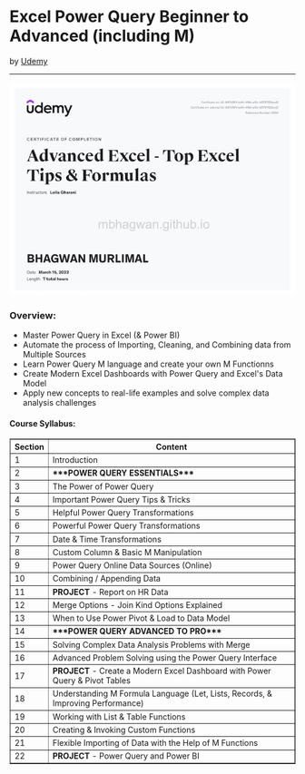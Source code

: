 <h1>Excel Power Query Beginner to Advanced (including M)</h1>
by <a href="https://nlbsg.udemy.com/course/master-excel-power-query/">Udemy</a>
<hr>

<!-- ![Certificate of Completion]() -->

![Certificate of Achievement](/images/advanced_excel_tips_formulas.jpg)
 
<h3>Overview:</h3>
<ul>
 <li>Master Power Query in Excel (& Power BI)</li>
 <li>Automate the process of Importing, Cleaning, and Combining data from Multiple Sources</li>
 <li>Learn Power Query M language and create your own M Functionns</li>
 <li>Create Modern Excel Dashboards with Power Query and Excel's Data Model</li>
 <li>Apply new concepts to real-life examples and solve complex data analysis challenges</li>
</ul>

<h4>Course Syllabus:</h4>

<table border="1">
 <tr>
  <th>Section</th>
  <th>Content</th>
 </tr>
 <tr>
  <td>1</td>
  <td>Introduction</td>
 </tr>
 <tr>
  <td>2</td>
  <td><b>***POWER QUERY ESSENTIALS***</b></td>
 </tr>
 <tr>
  <td>3</td>
  <td>The Power of Power Query</td>
 </tr>
 <tr>
  <td>4</td>
  <td>Important Power Query Tips & Tricks</td>
 </tr>
 <tr>
  <td>5</td>
  <td>Helpful Power Query Transformations</td>
 </tr>
 <tr>
  <td>6</td>
  <td>Powerful Power Query Transformations</td>
 </tr>
 <tr>
  <td>7</td>
  <td>Date & Time Transformations</td>
 </tr>
 <tr>
  <td>8</td>
  <td>Custom Column & Basic M Manipulation</td>
 </tr>
 <tr>
  <td>9</td>
  <td>Power Query Online Data Sources (Online)</td>
 </tr>
 <tr>
  <td>10</td>
  <td>Combining / Appending Data</td>
 </tr>
 <tr>
  <td>11</td>
  <td><b>PROJECT</b> - Report on HR Data</td>
 </tr>
 <tr>
  <td>12</td>
  <td>Merge Options - Join Kind Options Explained</td>
 </tr>
 <tr>
  <td>13</td>
  <td>When to Use Power Pivot & Load to Data Model</td>
 </tr>
 <tr>
  <td>14</td>
  <td><b>***POWER QUERY ADVANCED TO PRO***</b></td>
 </tr>
 <tr>
  <td>15</td>
  <td>Solving Complex Data Analysis Problems with Merge</td>
 </tr>
 <tr>
  <td>16</td>
  <td>Advanced Problem Solving using the Power Query Interface</td>
 </tr>
 <tr>
  <td>17</td>
  <td><b>PROJECT</b> - Create a Modern Excel Dashboard with Power Query & Pivot Tables</td>
 </tr>
 <tr>
  <td>18</td>
  <td>Understanding M Formula Language (Let, Lists, Records, & Improving Performance)</td>
 </tr>
 <tr>
  <td>19</td>
  <td>Working with List & Table Functions</td>
 </tr>
 <tr>
  <td>20</td>
  <td>Creating & Invoking Custom Functions</td>
 </tr>
 <tr>
  <td>21</td>
  <td>Flexible Importing of Data with the Help of M Functions</td>
 </tr>
 <tr>
  <td>22</td>
  <td><b>PROJECT</b> - Power Query and Power BI</td>
 </tr>
 </table>
